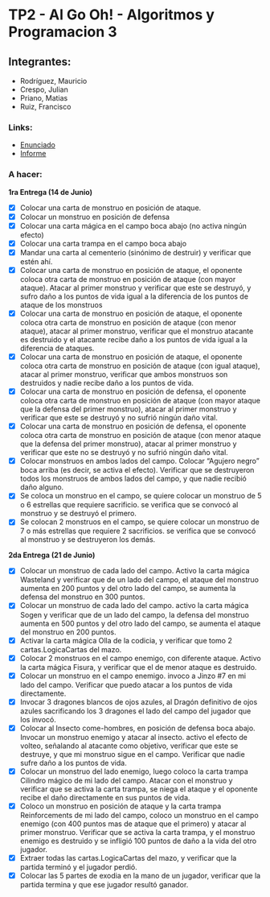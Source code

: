 # TP2 - Al Go Oh! - Algoritmos y Programacion 3
 

## Integrantes:
- Rodríguez, Mauricio 
- Crespo, Julian
- Priano, Matias
- Ruiz, Francisco

### Links:
- [Enunciado](https://docs.google.com/document/d/1rhfMbyq-ikrl6lGjERISsc4I5taV5PhcU0FLQG1O0QQ)
- [Informe](https://www.overleaf.com/17021137vbwkdxxrfxvy#/64991821/)
### A hacer:
**1ra Entrega (14 de Junio)**

- [x] Colocar una carta de monstruo en posición de ataque.
- [x] Colocar un monstruo en posición de defensa
- [x] Colocar una carta mágica en el campo boca abajo (no activa ningún efecto)
- [x] Colocar una carta trampa en el campo boca abajo
- [x] Mandar una carta al cementerio (sinónimo de destruir) y verificar que estén ahí.
- [x] Colocar una carta de monstruo en posición de ataque, el oponente coloca otra carta de monstruo en posición de ataque (con mayor ataque). Atacar al primer monstruo y verificar que este se destruyó, y sufro daño a los puntos de vida igual a la diferencia de los puntos de ataque de los monstruos
- [x] Colocar una carta de monstruo en posición de ataque, el oponente coloca otra carta de monstruo en posición de ataque (con menor ataque), atacar al primer monstruo, verificar que el monstruo atacante es destruido y el atacante recibe daño a los puntos de vida igual a la diferencia de ataques.
- [x] Colocar una carta de monstruo en posición de ataque, el oponente coloca otra carta de monstruo en posición de ataque (con igual ataque), atacar al primer monstruo, verificar que ambos monstruos son destruidos y nadie recibe daño a los puntos de vida.
- [x] Colocar una carta de monstruo en posición de defensa, el oponente coloca otra carta de monstruo en posición de ataque (con mayor ataque que la defensa del primer monstruo), atacar al primer monstruo y verificar que este se destruyó y no sufrió ningún daño vital.
- [x] Colocar una carta de monstruo en posición de defensa, el oponente coloca otra carta de monstruo en posición de ataque (con menor ataque que la defensa del primer monstruo), atacar al primer monstruo y verificar que este no se destruyó y no sufrió ningún daño vital.
- [x] Colocar monstruos en ambos lados del campo. Colocar “Agujero negro” boca arriba (es decir, se activa el efecto). Verificar que se destruyeron todos los monstruos de ambos lados del campo, y que nadie recibió daño alguno.
- [x] Se coloca un monstruo en el campo, se quiere colocar un monstruo de 5 o 6 estrellas que requiere sacrificio. se verifica que se convocó al monstruo y se destruyó el primero.
- [x] Se colocan 2  monstruos en el campo, se quiere colocar un monstruo de 7 o más estrellas que requiere 2 sacrificios. se verifica que se convocó al monstruo y se destruyeron los demás.

**2da Entrega (21 de Junio)**

- [x] Colocar un monstruo de cada lado del campo. Activo la carta mágica Wasteland y verificar que de un lado del campo, el ataque del monstruo aumenta en 200 puntos y del otro lado del campo, se aumenta la defensa del monstruo en 300 puntos.
- [x] Colocar un monstruo de cada lado del campo. activo la carta mágica Sogen y verificar que de un lado del campo, la defensa del monstruo aumenta en 500 puntos y del otro lado del campo, se aumenta el ataque del monstruo en 200 puntos.
- [x] Activar la carta mágica Olla de la codicia, y verificar que tomo 2 cartas.LogicaCartas del mazo.
- [x] Colocar 2 monstruos en el campo enemigo, con diferente ataque. Activo la carta mágica Fisura, y verificar que el de menor ataque es destruido.
- [x] Colocar un monstruo en el campo enemigo. invoco a Jinzo #7 en mi lado del campo. Verificar que puedo atacar a los puntos de vida directamente.
- [x] Invocar 3 dragones blancos de ojos azules, al Dragón definitivo de ojos azules sacrificando los 3 dragones el  lado del campo del jugador que los invocó.
- [x] Colocar al Insecto come-hombres, en posición de defensa boca abajo. Invocar un monstruo enemigo y atacar al insecto. activo el efecto de volteo, señalando al atacante como objetivo, verificar que este se destruye, y que mi monstruo sigue en el campo. Verificar que nadie sufre daño a los puntos de vida.
- [x] Colocar un monstruo del lado enemigo, luego coloco la carta trampa Cilindro mágico de mi lado del campo. Atacar con el monstruo y verificar que se activa la carta trampa, se niega el ataque y el oponente recibe el daño directamente en sus puntos de vida.  
- [x] Coloco un monstruo en posición de ataque y la carta trampa Reinforcements de mi lado del campo, coloco un monstruo en el campo enemigo (con 400 puntos mas de ataque que el primero) y atacar al primer monstruo. Verificar que se activa la carta trampa, y el monstruo enemigo es destruido y se infligió 100 puntos de daño a la vida del otro jugador.
- [x] Extraer todas las cartas.LogicaCartas del mazo, y verificar que la partida terminó y el jugador perdió.
- [x] Colocar las 5 partes de exodia en la mano de un jugador, verificar que la partida termina y que ese jugador resultó ganador.
